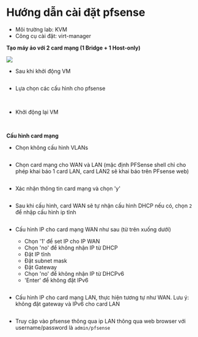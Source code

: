 # Hướng dẫn cài đặt pfsense

- Môi trường lab: KVM
- Công cụ cài đặt: virt-manager

**Tạo máy ảo với 2 card mạng (1 Bridge + 1 Host-only)**

<img src="./images/1.png">

- Sau khi khởi động VM

<img src="">

- Lựa chọn các cấu hình cho pfsense

<img src="">
<img src="">
<img src="">
<img src="">

- Khởi động lại VM

<img src="">
<img src="">

**Cấu hình card mạng**

- Chọn không cấu hình VLANs

<img src="">

- Chọn card mạng cho WAN và LAN (mặc định PFSense shell chỉ cho phép khai báo 1 card LAN, card LAN2 sẽ khai báo trên PFsense web)

<img src="">

- Xác nhận thông tin card mạng và chọn 'y'

<img src="">

- Sau khi cấu hình, card WAN sẽ tự nhận cấu hình DHCP nếu có, chọn `2` để nhập cấu hình ip tĩnh

<img src="">

- Cấu hình IP cho card mạng WAN như sau (từ trên xuống dưới)

  - Chọn '1' để set IP cho IP WAN
  - Chọn 'no' để không nhận IP từ DHCP
  - Đặt IP tĩnh
  - Đặt subnet mask
  - Đặt Gateway
  - Chọn 'no' để không nhận IP từ DHCPv6
  - 'Enter' để không đặt IPv6

<img src="">

- Cấu hình IP cho card mạng LAN, thực hiện tương tự như WAN. Lưu ý: không đặt gateway và IPv6 cho card LAN

<img src="">

- Truy cập vào pfsense thông qua ip LAN thông qua web browser với username/password là `admin/pfsense`
